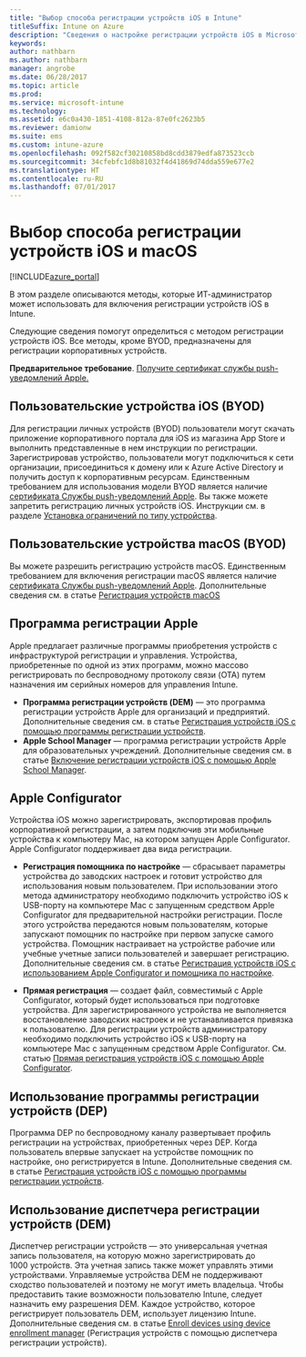 ```yaml
---
title: "Выбор способа регистрации устройств iOS в Intune"
titleSuffix: Intune on Azure
description: "Сведения о настройке регистрации устройств iOS в Microsoft Intune.\""
keywords: 
author: nathbarn
ms.author: nathbarn
manager: angrobe
ms.date: 06/28/2017
ms.topic: article
ms.prod: 
ms.service: microsoft-intune
ms.technology: 
ms.assetid: e6c0a430-1851-4108-812a-87e0fc2623b5
ms.reviewer: damionw
ms.suite: ems
ms.custom: intune-azure
ms.openlocfilehash: 092f582cf30210858bd8cdd3879edfa873523ccb
ms.sourcegitcommit: 34cfebfc1d8b81032f4d41869d74dda559e677e2
ms.translationtype: HT
ms.contentlocale: ru-RU
ms.lasthandoff: 07/01/2017
---
```

# <a name="choose-how-to-enroll-ios-and-macos-devices"></a>Выбор способа регистрации устройств iOS и macOS

[!INCLUDE[azure_portal](./includes/azure_portal.md)]

В этом разделе описываются методы, которые ИТ-администратор может использовать для включения регистрации устройств iOS в Intune.

Следующие сведения помогут определиться с методом регистрации устройств iOS. Все методы, кроме BYOD, предназначены для регистрации корпоративных устройств.

**Предварительное требование**. [Получите сертификат службы push-уведомлений Apple.](apple-mdm-push-certificate-get.md)

## <a name="user-owned-ios-devices-byod"></a>Пользовательские устройства iOS (BYOD)

Для регистрации личных устройств (BYOD) пользователи могут скачать приложение корпоративного портала для iOS из магазина App Store и выполнить представленные в нем инструкции по регистрации. Зарегистрировав устройство, пользователи могут подключиться к сети организации, присоединиться к домену или к Azure Active Directory и получить доступ к корпоративным ресурсам. Единственным требованием для использования модели BYOD является наличие [сертификата Cлужбы push-уведомлений Apple](apple-mdm-push-certificate-get.md). Вы также можете запретить регистрацию личных устройств iOS. Инструкции см. в разделе [Установка ограничений по типу устройства](enrollment-restrictions-set.md).

## <a name="user-owned-macos-devices-byod"></a>Пользовательские устройства macOS (BYOD)

Вы можете разрешить регистрацию устройств macOS. Единственным требованием для включения регистрации macOS является наличие [сертификата Cлужбы push-уведомлений Apple](apple-mdm-push-certificate-get.md). Дополнительные сведения см. в статье [Регистрация устройств macOS](./macos-enroll.md)

## <a name="enrollment-program-with-apple"></a>Программа регистрации Apple
Apple предлагает различные программы приобретения устройств с инфраструктурой регистрации и управления. Устройства, приобретенные по одной из этих программ, можно массово регистрировать по беспроводному протоколу связи (OTA) путем назначения им серийных номеров для управления Intune.

- **Программа регистрации устройств (DEM)** — это программа регистрации устройств Apple для организаций и предприятий. Дополнительные сведения см. в статье [Регистрация устройств iOS с помощью программы регистрации устройств](device-enrollment-program-enroll-ios.md).
- **Apple School Manager** — программа регистрации устройств Apple для образовательных учреждений. Дополнительные сведения см. в статье [Включение регистрации устройств iOS с помощью Apple School Manager](apple-school-manager-set-up-ios.md).

## <a name="apple-configurator"></a>Apple Configurator

Устройства iOS можно зарегистрировать, экспортировав профиль корпоративной регистрации, а затем подключив эти мобильные устройства к компьютеру Mac, на котором запущен Apple Configurator. Apple Configurator поддерживает два вида регистрации.

- **Регистрация помощника по настройке** — сбрасывает параметры устройства до заводских настроек и готовит устройство для использования новым пользователем. При использовании этого метода администратору необходимо подключить устройство iOS к USB-порту на компьютере Mac с запущенным средством Apple Configurator для предварительной настройки регистрации. После этого устройства передаются новым пользователям, которые запускают помощник по настройке при первом запуске самого устройства. Помощник настраивает на устройстве рабочие или учебные учетные записи пользователей и завершает регистрацию. Дополнительные сведения см. в статье [Регистрация устройств iOS с использованием Apple Configurator и помощника по настройке](apple-configurator-setup-assistant-enroll-ios.md).

- **Прямая регистрация** — создает файл, совместимый с Apple Configurator, который будет использоваться при подготовке устройства. Для зарегистрированного устройства не выполняется восстановление заводских настроек и не устанавливается привязка к пользователю. Для регистрации устройств администратору необходимо подключить устройство iOS к USB-порту на компьютере Mac с запущенным средством Apple Configurator. См. статью [Прямая регистрация устройств iOS с помощью Apple Configurator](apple-configurator-direct-enroll-ios.md).

## <a name="use-the-device-enrollment-program-dep"></a>Использование программы регистрации устройств (DEP)

Программа DEP по беспроводному каналу развертывает профиль регистрации на устройствах, приобретенных через DEP. Когда пользователь впервые запускает на устройстве помощник по настройке, оно регистрируется в Intune. Дополнительные сведения см. в статье [Регистрация устройств iOS с помощью программы регистрации устройств](device-enrollment-program-enroll-ios.md).

## <a name="use-the-device-enrollment-manager-dem"></a>Использование диспетчера регистрации устройств (DEM)
Диспетчер регистрации устройств — это универсальная учетная запись пользователя, на которую можно зарегистрировать до 1000 устройств. Эта учетная запись также может управлять этими устройствами. Управляемые устройства DEM не поддерживают сходство пользователей и поэтому не могут иметь владельца. Чтобы предоставить такие возможности пользователю Intune, следует назначить ему разрешения DEM. Каждое устройство, которое регистрирует пользователь DEM, использует лицензию Intune. Дополнительные сведения см. в статье [Enroll devices using device enrollment manager](device-enrollment-manager-enroll.md) (Регистрация устройств с помощью диспетчера регистрации устройств).
